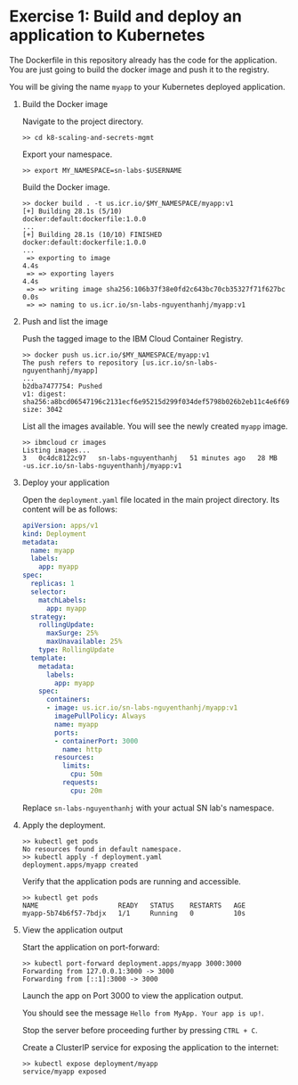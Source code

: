# Exercise 1: Build and deploy an application to Kubernetes

The Dockerfile in this repository already has the code for the application. You are just going to build the docker image and push it to the registry.

You will be giving the name `myapp` to your Kubernetes deployed application.

1. Build the Docker image

    Navigate to the project directory.

    ```shell
    >> cd k8-scaling-and-secrets-mgmt
    ```

    Export your namespace.

    ```shell
    >> export MY_NAMESPACE=sn-labs-$USERNAME
    ```

    Build the Docker image.

    ```shell
    >> docker build . -t us.icr.io/$MY_NAMESPACE/myapp:v1
    [+] Building 28.1s (5/10)                                 docker:default:dockerfile:1.0.0
    ...
    [+] Building 28.1s (10/10) FINISHED                        docker:default:dockerfile:1.0.0
    ...
     => exporting to image                                              4.4s
     => => exporting layers                                             4.4s
     => => writing image sha256:106b37f38e0fd2c643bc70cb35327f71f627bc  0.0s
     => => naming to us.icr.io/sn-labs-nguyenthanhj/myapp:v1
    ```

2. Push and list the image

    Push the tagged image to the IBM Cloud Container Registry.

    ```shell
    >> docker push us.icr.io/$MY_NAMESPACE/myapp:v1
    The push refers to repository [us.icr.io/sn-labs-nguyenthanhj/myapp]
    ...
    b2dba7477754: Pushed 
    v1: digest: sha256:a8bcd06547196c2131ecf6e95215d299f034def5798b026b2eb11c4e6f6997c6 size: 3042
    ```

    List all the images available. You will see the newly created `myapp` image.

    ```shell
    >> ibmcloud cr images
    Listing images...
    3   0c4dc8122c97   sn-labs-nguyenthanhj   51 minutes ago   28 MB    -us.icr.io/sn-labs-nguyenthanhj/myapp:v1 
    ```

3. Deploy your application

    Open the `deployment.yaml` file located in the main project directory. Its content will be as follows:

    ```yaml
    apiVersion: apps/v1
    kind: Deployment
    metadata:
      name: myapp
      labels:
        app: myapp
    spec:
      replicas: 1
      selector:
        matchLabels:
          app: myapp
      strategy:
        rollingUpdate:
          maxSurge: 25%
          maxUnavailable: 25%
        type: RollingUpdate
      template:
        metadata:
          labels:
            app: myapp
        spec:
          containers:
          - image: us.icr.io/sn-labs-nguyenthanhj/myapp:v1
            imagePullPolicy: Always
            name: myapp
            ports:
            - containerPort: 3000
              name: http
            resources:
              limits:
                cpu: 50m
              requests:
                cpu: 20m
    ```

    Replace `sn-labs-nguyenthanhj` with your actual SN lab's namespace.

4. Apply the deployment.

    ```shell
    >> kubectl get pods
    No resources found in default namespace.
    >> kubectl apply -f deployment.yaml
    deployment.apps/myapp created
    ```

    Verify that the application pods are running and accessible.

    ```shell
    >> kubectl get pods
    NAME                    READY   STATUS    RESTARTS   AGE
    myapp-5b74b6f57-7bdjx   1/1     Running   0          10s
    ```

5. View the application output

    Start the application on port-forward:

    ```shell
    >> kubectl port-forward deployment.apps/myapp 3000:3000
    Forwarding from 127.0.0.1:3000 -> 3000
    Forwarding from [::1]:3000 -> 3000
    ```

    Launch the app on Port 3000 to view the application output.

    You should see the message `Hello from MyApp. Your app is up!`.

    Stop the server before proceeding further by pressing `CTRL + C`.

    Create a ClusterIP service for exposing the application to the internet:

    ```shell
    >> kubectl expose deployment/myapp
    service/myapp exposed
    ```
